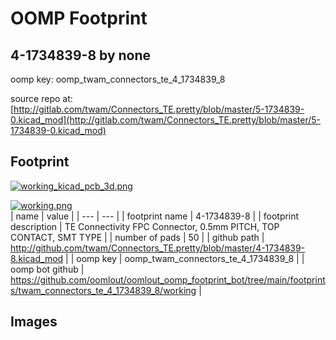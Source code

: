# OOMP Footprint  
## 4-1734839-8  by none  
  
oomp key: oomp_twam_connectors_te_4_1734839_8  
  
source repo at: [http://gitlab.com/twam/Connectors_TE.pretty/blob/master/5-1734839-0.kicad_mod](http://gitlab.com/twam/Connectors_TE.pretty/blob/master/5-1734839-0.kicad_mod)  
## Footprint  
  
[![working_kicad_pcb_3d.png](working_kicad_pcb_3d_600.png)](working_kicad_pcb_3d.png)  
  
[![working.png](working_600.png)](working.png)  
| name | value | 
| --- | --- | 
| footprint name | 4-1734839-8 | 
| footprint description | TE Connectivity FPC Connector, 0.5mm PITCH, TOP CONTACT, SMT TYPE | 
| number of pads | 50 | 
| github path | http://github.com/twam/Connectors_TE.pretty/blob/master/4-1734839-8.kicad_mod | 
| oomp key | oomp_twam_connectors_te_4_1734839_8 | 
| oomp bot github | https://github.com/oomlout/oomlout_oomp_footprint_bot/tree/main/footprints/twam_connectors_te_4_1734839_8/working | 
## Images  
